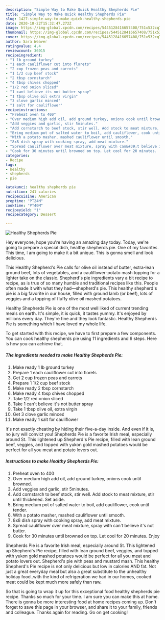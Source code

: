 ```yaml
---
description: "Simple Way to Make Quick Healthy Shepherds Pie"
title: "Simple Way to Make Quick Healthy Shepherds Pie"
slug: 1427-simple-way-to-make-quick-healthy-shepherds-pie
date: 2020-10-22T15:32:47.272Z
image: https://img-global.cpcdn.com/recipes/5445128416657408/751x532cq70/healthy-shepherds-pie-recipe-main-photo.jpg
thumbnail: https://img-global.cpcdn.com/recipes/5445128416657408/751x532cq70/healthy-shepherds-pie-recipe-main-photo.jpg
cover: https://img-global.cpcdn.com/recipes/5445128416657408/751x532cq70/healthy-shepherds-pie-recipe-main-photo.jpg
author: Sara Weaver
ratingvalue: 4.4
reviewcount: 36915
recipeingredient:
- "1 lb ground turkey"
- "1 each cauliflower cut into florets"
- "2 cup frozen peas and carrots"
- "1 1/2 cup beef stock"
- "2 tbsp cornstarch"
- "4 tbsp chives chopped"
- "1/2 red onion sliced"
- "1 cant believe its not butter spray"
- "1 tbsp olive oil extra virgin"
- "3 clove garlic minced"
- "1 salt for cauliflower"
recipeinstructions:
- "Preheat oven to 400"
- "Over medium high add oil, add ground turkey, onions cook until browned."
- "Add veggies and garlic, stir 5minutes."
- "Add cornstarch to beef stock, stir well. Add stock to meat mixture, stir until thickened. Set aside."
- "Bring medium pot of salted water to boil, add cauliflower, cook until tender."
- "With a potato masher, mashed cauliflower until smooth."
- "8x8 dish spray with cooking spray, add meat mixture."
- "Spread cauliflower over meat mixture, spray with can&#39;t believe it&#39;s not butter."
- "Cook for 30 minutes until browned on top. Let cool for 20 minutes.  Enjoy"
categories:
- Recipe
tags:
- healthy
- shepherds
- pie

katakunci: healthy shepherds pie 
nutrition: 241 calories
recipecuisine: American
preptime: "PT24M"
cooktime: "PT40M"
recipeyield: "1"
recipecategory: Dessert

---
```



![Healthy Shepherds Pie](https://img-global.cpcdn.com/recipes/5445128416657408/751x532cq70/healthy-shepherds-pie-recipe-main-photo.jpg)

Hey everyone, hope you're having an amazing day today. Today, we're going to prepare a special dish, healthy shepherds pie. One of my favorites. This time, I am going to make it a bit unique. This is gonna smell and look delicious.

This Healthy Shepherd&#39;s Pie calls for olive oil instead of butter, extra-lean ground beef, lots of vegetables, and a cauliflower-potato mash topping for a lighter take on the classic. Shepherd&#39;s pie ingredients vary a bit recipe to recipe, as is true of so many humble and traditional recipes like this. People often made it with what they had—shepherd&#39;s pie. This healthy shepherd&#39;s pie is a big favorite in our house, filled with ground lamb (or beef), lots of veggies and a topping of fluffy olive oil mashed potatoes.

Healthy Shepherds Pie is one of the most well liked of current trending meals on earth. It's simple, it is quick, it tastes yummy. It's enjoyed by millions every day. They're fine and they look fantastic. Healthy Shepherds Pie is something which I have loved my whole life.


To get started with this recipe, we have to first prepare a few components. You can cook healthy shepherds pie using 11 ingredients and 9 steps. Here is how you can achieve that.

<!--inarticleads1-->

##### The ingredients needed to make Healthy Shepherds Pie:

1. Make ready 1 lb ground turkey
1. Prepare 1 each cauliflower cut into florets
1. Get 2 cup frozen peas and carrots
1. Prepare 1 1/2 cup beef stock
1. Make ready 2 tbsp cornstarch
1. Make ready 4 tbsp chives chopped
1. Take 1/2 red onion sliced
1. Take 1 can&#39;t believe it&#39;s not butter spray
1. Take 1 tbsp olive oil, extra virgin
1. Get 3 clove garlic minced
1. Make ready 1 salt for cauliflower


It&#39;s not exactly cheating by hiding their five-a-day inside. And even if it is, no jury will convict you! Shepherds Pie is a favorite Irish meal, especially around St. This lightened up Shepherd&#39;s Pie recipe, filled with lean ground beef, veggies, and topped with yukon gold mashed potatoes would be perfect for all you meat and potato lovers out. 

<!--inarticleads2-->

##### Instructions to make Healthy Shepherds Pie:

1. Preheat oven to 400
1. Over medium high add oil, add ground turkey, onions cook until browned.
1. Add veggies and garlic, stir 5minutes.
1. Add cornstarch to beef stock, stir well. Add stock to meat mixture, stir until thickened. Set aside.
1. Bring medium pot of salted water to boil, add cauliflower, cook until tender.
1. With a potato masher, mashed cauliflower until smooth.
1. 8x8 dish spray with cooking spray, add meat mixture.
1. Spread cauliflower over meat mixture, spray with can&#39;t believe it&#39;s not butter.
1. Cook for 30 minutes until browned on top. Let cool for 20 minutes.  Enjoy


Shepherds Pie is a favorite Irish meal, especially around St. This lightened up Shepherd&#39;s Pie recipe, filled with lean ground beef, veggies, and topped with yukon gold mashed potatoes would be perfect for all you meat and potato lovers out. Shepherd&#39;s pie with peas and mustard mash. This healthy Shepherd&#39;s Pie recipe is not only delicious but low in calories AND fat. Not just a great everyday meal but also a great substitute to the unhealthy holiday food..with the kind of refrigeration we had in our homes, cooked meat could be kept much more safely than raw. 

So that is going to wrap it up for this exceptional food healthy shepherds pie recipe. Thanks so much for your time. I am sure you can make this at home. There is gonna be more interesting food at home recipes coming up. Don't forget to save this page in your browser, and share it to your family, friends and colleague. Thanks again for reading. Go on get cooking!
